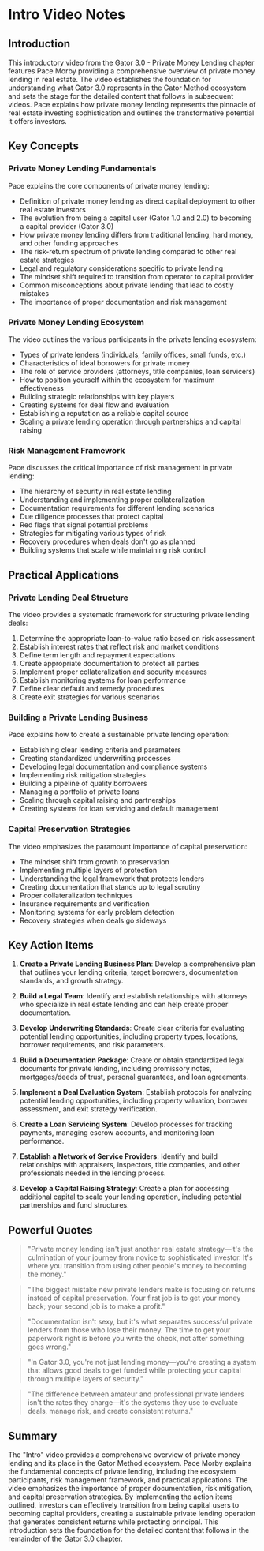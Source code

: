 # Intro Video Notes

## Introduction

This introductory video from the Gator 3.0 - Private Money Lending chapter features Pace Morby providing a comprehensive overview of private money lending in real estate. The video establishes the foundation for understanding what Gator 3.0 represents in the Gator Method ecosystem and sets the stage for the detailed content that follows in subsequent videos. Pace explains how private money lending represents the pinnacle of real estate investing sophistication and outlines the transformative potential it offers investors.

## Key Concepts

### Private Money Lending Fundamentals

Pace explains the core components of private money lending:
- Definition of private money lending as direct capital deployment to other real estate investors
- The evolution from being a capital user (Gator 1.0 and 2.0) to becoming a capital provider (Gator 3.0)
- How private money lending differs from traditional lending, hard money, and other funding approaches
- The risk-return spectrum of private lending compared to other real estate strategies
- Legal and regulatory considerations specific to private lending
- The mindset shift required to transition from operator to capital provider
- Common misconceptions about private lending that lead to costly mistakes
- The importance of proper documentation and risk management

### Private Money Lending Ecosystem

The video outlines the various participants in the private lending ecosystem:
- Types of private lenders (individuals, family offices, small funds, etc.)
- Characteristics of ideal borrowers for private money
- The role of service providers (attorneys, title companies, loan servicers)
- How to position yourself within the ecosystem for maximum effectiveness
- Building strategic relationships with key players
- Creating systems for deal flow and evaluation
- Establishing a reputation as a reliable capital source
- Scaling a private lending operation through partnerships and capital raising

### Risk Management Framework

Pace discusses the critical importance of risk management in private lending:
- The hierarchy of security in real estate lending
- Understanding and implementing proper collateralization
- Documentation requirements for different lending scenarios
- Due diligence processes that protect capital
- Red flags that signal potential problems
- Strategies for mitigating various types of risk
- Recovery procedures when deals don't go as planned
- Building systems that scale while maintaining risk control

## Practical Applications

### Private Lending Deal Structure

The video provides a systematic framework for structuring private lending deals:
1. Determine the appropriate loan-to-value ratio based on risk assessment
2. Establish interest rates that reflect risk and market conditions
3. Define term length and repayment expectations
4. Create appropriate documentation to protect all parties
5. Implement proper collateralization and security measures
6. Establish monitoring systems for loan performance
7. Define clear default and remedy procedures
8. Create exit strategies for various scenarios

### Building a Private Lending Business

Pace explains how to create a sustainable private lending operation:
- Establishing clear lending criteria and parameters
- Creating standardized underwriting processes
- Developing legal documentation and compliance systems
- Implementing risk mitigation strategies
- Building a pipeline of quality borrowers
- Managing a portfolio of private loans
- Scaling through capital raising and partnerships
- Creating systems for loan servicing and default management

### Capital Preservation Strategies

The video emphasizes the paramount importance of capital preservation:
- The mindset shift from growth to preservation
- Implementing multiple layers of protection
- Understanding the legal framework that protects lenders
- Creating documentation that stands up to legal scrutiny
- Proper collateralization techniques
- Insurance requirements and verification
- Monitoring systems for early problem detection
- Recovery strategies when deals go sideways

## Key Action Items

1. **Create a Private Lending Business Plan**: Develop a comprehensive plan that outlines your lending criteria, target borrowers, documentation standards, and growth strategy.

2. **Build a Legal Team**: Identify and establish relationships with attorneys who specialize in real estate lending and can help create proper documentation.

3. **Develop Underwriting Standards**: Create clear criteria for evaluating potential lending opportunities, including property types, locations, borrower requirements, and risk parameters.

4. **Build a Documentation Package**: Create or obtain standardized legal documents for private lending, including promissory notes, mortgages/deeds of trust, personal guarantees, and loan agreements.

5. **Implement a Deal Evaluation System**: Establish protocols for analyzing potential lending opportunities, including property valuation, borrower assessment, and exit strategy verification.

6. **Create a Loan Servicing System**: Develop processes for tracking payments, managing escrow accounts, and monitoring loan performance.

7. **Establish a Network of Service Providers**: Identify and build relationships with appraisers, inspectors, title companies, and other professionals needed in the lending process.

8. **Develop a Capital Raising Strategy**: Create a plan for accessing additional capital to scale your lending operation, including potential partnerships and fund structures.

## Powerful Quotes

> "Private money lending isn't just another real estate strategy—it's the culmination of your journey from novice to sophisticated investor. It's where you transition from using other people's money to becoming the money."

> "The biggest mistake new private lenders make is focusing on returns instead of capital preservation. Your first job is to get your money back; your second job is to make a profit."

> "Documentation isn't sexy, but it's what separates successful private lenders from those who lose their money. The time to get your paperwork right is before you write the check, not after something goes wrong."

> "In Gator 3.0, you're not just lending money—you're creating a system that allows good deals to get funded while protecting your capital through multiple layers of security."

> "The difference between amateur and professional private lenders isn't the rates they charge—it's the systems they use to evaluate deals, manage risk, and create consistent returns."

## Summary

The "Intro" video provides a comprehensive overview of private money lending and its place in the Gator Method ecosystem. Pace Morby explains the fundamental concepts of private lending, including the ecosystem participants, risk management framework, and practical applications. The video emphasizes the importance of proper documentation, risk mitigation, and capital preservation strategies. By implementing the action items outlined, investors can effectively transition from being capital users to becoming capital providers, creating a sustainable private lending operation that generates consistent returns while protecting principal. This introduction sets the foundation for the detailed content that follows in the remainder of the Gator 3.0 chapter.
